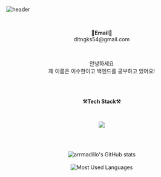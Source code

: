 ![header](https://capsule-render.vercel.app/api?type=waving&color=auto&height=300&section=header&text=welcome&fontSize=90&animation=fadeIn&fontAlignY=38&desc=arrmadillo's%20GitHub%20Profile&descAlignY=51&descAlign=62)

<br>

<p align="center">
   <Strong>📧Email📧</Strong><br>dltngks54@gmail.com<br>

</p>

<br>

<p align="center">
안녕하세요<br>
제 이름은 이수한이고 백엔드를 공부하고 있어요!<br>
<br>
</p>

<br>

<p align="center">
    <Strong>⚒️Tech Stack⚒️</Strong><br>
    
</p>
<br>
<p align="center" display="inline-block">
 <img src="https://img.shields.io/badge/Django-3776AB?style=for-the-badge&logo=Django&logoColor=white">

</p><br>

<br>

<div align=center>

![arrmadillo's GitHub stats](https://github-readme-stats.vercel.app/api?username=arrmadillo&show_icons=true&theme=dark)
<br>
<br>
![Most Used Languages](https://github-readme-stats.vercel.app/api/top-langs/?username=arrmadillo&layout=compact&theme=merko)
